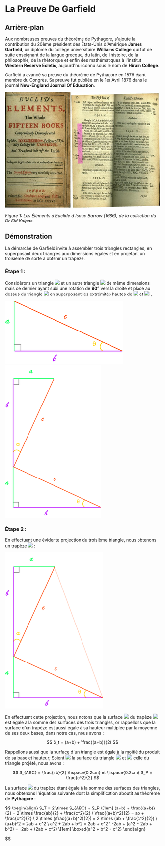 # La Preuve De Garfield

## Arrière-plan

Aux nombreuses preuves du théorème de Pythagore, s'ajoute la contribution du 20ème président des États-Unis d'Amérique **James Garfield**, un diplomé du collège universitaire **Williams College** qui fut de suite enseignant de la langue grecque, du latin, de l'histoire, de la philosophie, de la rhétorique et enfin des mathématiques à l'institut **Western Reserve Ecletic**, aujourd'hui connu sous le nom de **Hiram College**.

Garfield a avancé sa preuve du théorème de Pythagore en 1876 étant membre du Congrès. Sa preuve fut publiée en le 1er Avril 1876 dans le journal **New-England Journal Of Education**.



![](https://github.com/omedkane/Travail/blob/master/MergedImages.jpg)

*Figure 1: Les Éléments d'Euclide d'Isaac Barrow (1686), de la collection du Dr Sid Kolpas.*



## Démonstration

La démarche de Garfield invite à assembler trois triangles rectangles, en superposant deux triangles aux dimensions égales et en projetant un troisième de sorte à obtenir un trapèze.

### Étape 1 :

Considèrons un triangle <img src="https://render.githubusercontent.com/render/math?math=ABC"> et un autre triangle <img src="https://render.githubusercontent.com/render/math?math=A'B'C'"> de même dimensions mais ce dernier ayant subi une rotation de **90°** vers la droite et placé au dessus du triangle <img src="https://render.githubusercontent.com/render/math?math=ABC"> en superposant  les extrémités hautes de <img src="https://render.githubusercontent.com/render/math?math=B'"> et <img src="https://render.githubusercontent.com/render/math?math=A"> ;

<img title="" src="https://github.com/omedkane/Travail/blob/master/Fig%201.svg" alt="" data-align="center" width="383">

<img title="" src="https://github.com/omedkane/Travail/blob/master/Fig%202.svg" alt="" data-align="center" width="313">

### Étape 2 :

En effectuant une évidente projection du troisième triangle, nous obtenons un trapèze <img src="https://render.githubusercontent.com/render/math?math=T"> :

<img title="" src="https://github.com/omedkane/Travail/blob/master/Fig%203.svg" alt="" data-align="center" width="319">

En effectuant cette projection, nous notons que la surface <img src="https://render.githubusercontent.com/render/math?math=S_T"> du trapèze <img src="https://render.githubusercontent.com/render/math?math=T"> est égale à la somme des surfaces des trois triangles, or rappellons que la surface d'un trapèze est aussi égale à sa hauteur multiplée par la moyenne de ses deux bases, dans notre cas, nous avons :

$$
S_t = (a+b) + \frac{(a+b)}{2}
$$

Rappellons aussi que la surface d'un triangle est égale à la moitié du produit de sa base et hauteur; Soient <img src="https://render.githubusercontent.com/render/math?math=S_{ABC}"> la surface du triangle <img src="https://render.githubusercontent.com/render/math?math=ABC"> et <img src="https://render.githubusercontent.com/render/math?math=S_P"> celle du triangle projété, nous avons :

$$
S_{ABC} = \frac{ab}{2} \hspace{0.2cm} et \hspace{0.2cm} S_P = \frac{c^2}{2} 
$$

La surface <img src="https://render.githubusercontent.com/render/math?math=S_T"> du trapèze étant égale à la somme des surfaces des triangles, nous obtenons l'équation suivante dont la simplification aboutit au théorème de **Pythagore** :

$$
\begin{align}
 S_T = 2 \times S_{ABC} + S_P \\[1em]
(a+b) + \frac{(a+b)}{2} = 2 \times \frac{ab}{2} + \frac{c^2}{2} \\
\frac{(a+b)^2}{2} = ab + \frac{c^2}{2} \\
2 \times (\frac{(a+b)^2}{2}) = 2 \times (ab + \frac{c^2}{2}) \\
(a+b)^2 = 2ab + c^2 \\
a^2 + 2ab + b^2 = 2ab + c^2 \\
-2ab + (a^2 + 2ab + b^2) = -2ab + (2ab + c^2) \\[1em]
\boxed{a^2 + b^2 = c^2}
\end{align}

$$


